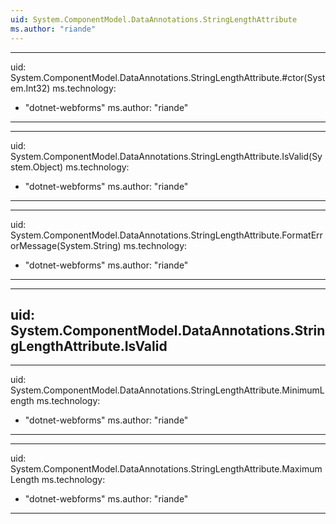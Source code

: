 ```yaml
---
uid: System.ComponentModel.DataAnnotations.StringLengthAttribute
ms.author: "riande"
---
```


---
uid: System.ComponentModel.DataAnnotations.StringLengthAttribute.#ctor(System.Int32)
ms.technology: 
  - "dotnet-webforms"
ms.author: "riande"
---

---
uid: System.ComponentModel.DataAnnotations.StringLengthAttribute.IsValid(System.Object)
ms.technology: 
  - "dotnet-webforms"
ms.author: "riande"
---

---
uid: System.ComponentModel.DataAnnotations.StringLengthAttribute.FormatErrorMessage(System.String)
ms.technology: 
  - "dotnet-webforms"
ms.author: "riande"
---

---
uid: System.ComponentModel.DataAnnotations.StringLengthAttribute.IsValid
---

---
uid: System.ComponentModel.DataAnnotations.StringLengthAttribute.MinimumLength
ms.technology: 
  - "dotnet-webforms"
ms.author: "riande"
---

---
uid: System.ComponentModel.DataAnnotations.StringLengthAttribute.MaximumLength
ms.technology: 
  - "dotnet-webforms"
ms.author: "riande"
---
